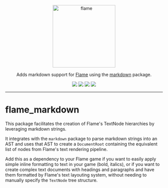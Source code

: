 <!-- markdownlint-disable MD013 -->
<p align="center">
  <a href="https://flame-engine.org">
    <img alt="flame" width="200px" src="https://user-images.githubusercontent.com/6718144/101553774-3bc7b000-39ad-11eb-8a6a-de2daa31bd64.png">
  </a>
</p>

<p align="center">
Adds markdown support for <a href="https://github.com/flame-engine/flame">Flame</a> using the <a href="https://github.com/dart-lang/markdown">markdown</a> package.
</p>

<p align="center">
  <a title="Pub" href="https://pub.dev/packages/flame_markdown" ><img src="https://img.shields.io/pub/v/flame_markdown.svg?style=popout" /></a>
  <a title="Test" href="https://github.com/flame-engine/flame/actions?query=workflow%3Acicd+branch%3Amain"><img src="https://github.com/flame-engine/flame/workflows/cicd/badge.svg?branch=main&event=push"/></a>
  <a title="Discord" href="https://discord.gg/pxrBmy4"><img src="https://img.shields.io/discord/509714518008528896.svg"/></a>
  <a title="Melos" href="https://github.com/invertase/melos"><img src="https://img.shields.io/badge/maintained%20with-melos-f700ff.svg"/></a>
</p>

---
<!-- markdownlint-enable MD013 -->

<!-- markdownlint-disable-next-line MD002 -->
# flame_markdown

This package facilitates the creation of Flame's TextNode hierarchies by leveraging markdown
strings.

It integrates with the `markdown` package to parse markdown strings into an AST and uses that AST to
create a `DocumentRoot` containing the equivalent list of nodes from Flame's text rendering
pipeline.

Add this as a dependency to your Flame game if you want to easily apply simple inline formatting to
text in your game (bold, italics), or if you want to create complex text documents with headings and
paragraphs and have them formatted by Flame's text layouting system, without needing to manually
specify the `TextNode` tree structure.
